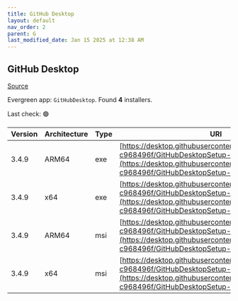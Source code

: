 ```yaml
---
title: GitHub Desktop
layout: default
nav_order: 2
parent: G
last_modified_date: Jan 15 2025 at 12:38 AM
---
```


## GitHub Desktop

[Source](https://desktop.github.com/)

Evergreen app: `GitHubDesktop`. Found **4** installers.

Last check: 🟢

| Version | Architecture | Type | URI                                                                                                                                                                                        |
| ------- | ------------ | ---- | ------------------------------------------------------------------------------------------------------------------------------------------------------------------------------------------ |
| 3.4.9   | ARM64        | exe  | [https://desktop.githubusercontent.com/releases/3.4.13-c968496f/GitHubDesktopSetup-arm64.exe](https://desktop.githubusercontent.com/releases/3.4.13-c968496f/GitHubDesktopSetup-arm64.exe) |
| 3.4.9   | x64          | exe  | [https://desktop.githubusercontent.com/releases/3.4.13-c968496f/GitHubDesktopSetup-x64.exe](https://desktop.githubusercontent.com/releases/3.4.13-c968496f/GitHubDesktopSetup-x64.exe)     |
| 3.4.9   | ARM64        | msi  | [https://desktop.githubusercontent.com/releases/3.4.13-c968496f/GitHubDesktopSetup-arm64.msi](https://desktop.githubusercontent.com/releases/3.4.13-c968496f/GitHubDesktopSetup-arm64.msi) |
| 3.4.9   | x64          | msi  | [https://desktop.githubusercontent.com/releases/3.4.13-c968496f/GitHubDesktopSetup-x64.msi](https://desktop.githubusercontent.com/releases/3.4.13-c968496f/GitHubDesktopSetup-x64.msi)     |
